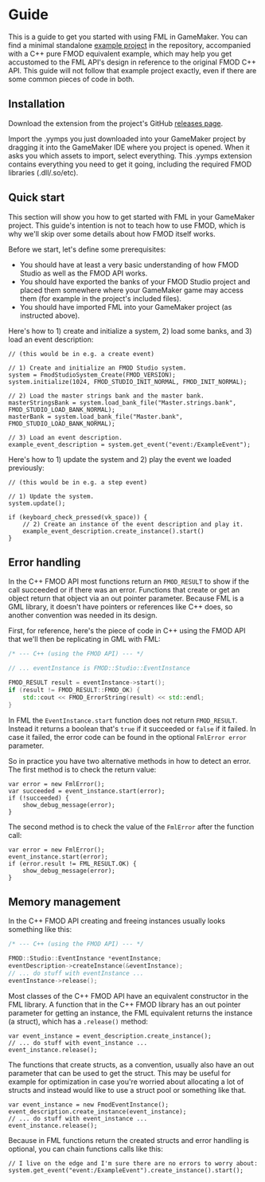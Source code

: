 
# Guide

This is a guide to get you started with using FML in GameMaker. You can find a minimal standalone [example project](https://github.com/Nikkilae/fml/tree/main/Example) in the repository, accompanied with a C++ pure FMOD equivalent example, which may help you get accustomed to the FML API's design in reference to the original FMOD C++ API. This guide will not follow that example project exactly, even if there are some common pieces of code in both.

## Installation

Download the extension from the project's GitHub [releases page](https://github.com/Nikkilae/fml/releases).

Import the .yymps you just downloaded into your GameMaker project by dragging it into the GameMaker IDE where you project is opened. When it asks you which assets to import, select everything. This .yymps extension contains everything you need to get it going, including the required FMOD libraries (.dll/.so/etc).

## Quick start

This section will show you how to get started with FML in your GameMaker project. This guide's intention is not to teach how to use FMOD, which is why we'll skip over some details about how FMOD itself works.

Before we start, let's define some prerequisites:

* You should have at least a very basic understanding of how FMOD Studio as well as the FMOD API works.
* You should have exported the banks of your FMOD Studio project and placed them somewhere where your GameMaker game may access them (for example in the project's included files).
* You should have imported FML into your GameMaker project (as instructed above).

Here's how to 1) create and initialize a system, 2) load some banks, and 3) load an event description:

```gml
// (this would be in e.g. a create event)

// 1) Create and initialize an FMOD Studio system.
system = FmodStudioSystem_Create(FMOD_VERSION);
system.initialize(1024, FMOD_STUDIO_INIT_NORMAL, FMOD_INIT_NORMAL);

// 2) Load the master strings bank and the master bank.
masterStringsBank = system.load_bank_file("Master.strings.bank", FMOD_STUDIO_LOAD_BANK_NORMAL);
masterBank = system.load_bank_file("Master.bank", FMOD_STUDIO_LOAD_BANK_NORMAL);

// 3) Load an event description.
example_event_description = system.get_event("event:/ExampleEvent");
```

Here's how to 1) update the system and 2) play the event we loaded previously:

```gml
// (this would be in e.g. a step event)

// 1) Update the system.
system.update();

if (keyboard_check_pressed(vk_space)) {
    // 2) Create an instance of the event description and play it.
    example_event_description.create_instance().start()
}
```

## Error handling

In the C++ FMOD API most functions return an `FMOD_RESULT` to show if the call succeeded or if there was an error. Functions that create or get an object return that object via an out pointer parameter. Because FML is a GML library, it doesn't have pointers or references like C++ does, so another convention was needed in its design.

First, for reference, here's the piece of code in C++ using the FMOD API that we'll then be replicating in GML with FML:

```cpp
/* --- C++ (using the FMOD API) --- */

// ... eventInstance is FMOD::Studio::EventInstance

FMOD_RESULT result = eventInstance->start();
if (result != FMOD_RESULT::FMOD_OK) {
    std::cout << FMOD_ErrorString(result) << std::endl;
}
```

In FML the `EventInstance.start` function does not return `FMOD_RESULT`. Instead it returns a boolean that's `true` if it succeeded or `false` if it failed. In case it failed, the error code can be found in the optional `FmlError error` parameter.

So in practice you have two alternative methods in how to detect an error. The first method is to check the return value:

```gml
var error = new FmlError();
var succeeded = event_instance.start(error);
if (!succeeded) {
    show_debug_message(error);
}
```

The second method is to check the value of the `FmlError` after the function call:

```gml
var error = new FmlError();
event_instance.start(error);
if (error.result != FML_RESULT.OK) {
    show_debug_message(error);
}
```

## Memory management

In the C++ FMOD API creating and freeing instances usually looks something like this:

```cpp
/* --- C++ (using the FMOD API) --- */

FMOD::Studio::EventInstance *eventInstance;
eventDescription->createInstance(&eventInstance);
// ... do stuff with eventInstance ...
eventInstance->release();
```

Most classes of the C++ FMOD API have an equivalent constructor in the FML library. A function that in the C++ FMOD library has an out pointer parameter for getting an instance, the FML equivalent returns the instance (a struct), which has a `.release()` method:

```gml
var event_instance = event_description.create_instance();
// ... do stuff with event_instance ...
event_instance.release();
```

The functions that create structs, as a convention, usually also have an out parameter that can be used to get the struct. This may be useful for example for optimization in case you're worried about allocating a lot of structs and instead would like to use a struct pool or something like that.

```gml
var event_instance = new FmodEventInstance();
event_description.create_instance(event_instance);
// ... do stuff with event_instance ...
event_instance.release();
```

Because in FML functions return the created structs and error handling is optional, you can chain functions calls like this:

```gml
// I live on the edge and I'm sure there are no errors to worry about:
system.get_event("event:/ExampleEvent").create_instance().start();
```
